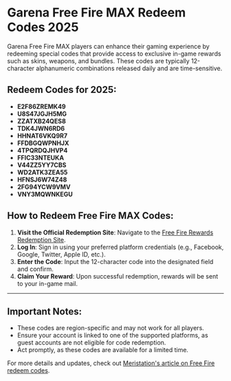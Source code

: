 # Garena Free Fire MAX Redeem Codes 2025

Garena Free Fire MAX players can enhance their gaming experience by redeeming special codes that provide access to exclusive in-game rewards such as skins, weapons, and bundles. These codes are typically 12-character alphanumeric combinations released daily and are time-sensitive.

## Redeem Codes for 2025:
- **E2F86ZREMK49**
- **U8S47JGJH5MG**
- **ZZATXB24QES8**
- **TDK4JWN6RD6**
- **HHNAT6VKQ9R7**
- **FFDBGQWPNHJX**
- **4TPQRDQJHVP4**
- **FFIC33NTEUKA**
- **V44ZZ5YY7CBS**
- **WD2ATK3ZEA55**
- **HFNSJ6W74Z48**
- **2FG94YCW9VMV**
- **VNY3MQWNKEGU**


## How to Redeem Free Fire MAX Codes:
1. **Visit the Official Redemption Site**: Navigate to the [Free Fire Rewards Redemption Site](https://m.indiamart.com/proddetail/2853235280130.html?utm_source=Gamingwithbrother.ff&utm_medium=affiliate&utm_campaign=0125&utm_content=204).
2. **Log In**: Sign in using your preferred platform credentials (e.g., Facebook, Google, Twitter, Apple ID, etc.).
3. **Enter the Code**: Input the 12-character code into the designated field and confirm.
4. **Claim Your Reward**: Upon successful redemption, rewards will be sent to your in-game mail.

---

## Important Notes:
- These codes are region-specific and may not work for all players.
- Ensure your account is linked to one of the supported platforms, as guest accounts are not eligible for code redemption.
- Act promptly, as these codes are available for a limited time.

For more details and updates, check out [Meristation's article on Free Fire redeem codes](https://iphonehanumanwallpaper.news).
